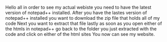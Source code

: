 Hello all in order to see my actual webiste you need to have the latest version of notepad++ installed.
After you have the lastes version of notepad++ installed you want to download the zip file that holds all of my code 
Next you want to extract that file 
lastly as soon as you open either of the htmls in notepad++ go back to the folder you just extracted with the code and click on either of the html sites 
You now can see my website. 
